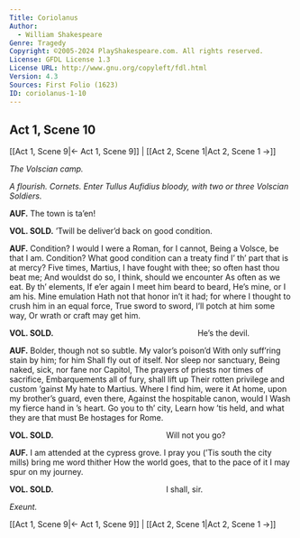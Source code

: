 ```yaml
---
Title: Coriolanus
Author: 
  - William Shakespeare
Genre: Tragedy
Copyright: ©2005-2024 PlayShakespeare.com. All rights reserved.
License: GFDL License 1.3
License URL: http://www.gnu.org/copyleft/fdl.html
Version: 4.3
Sources: First Folio (1623)
ID: coriolanus-1-10
---
```


## Act 1, Scene 10
[[Act 1, Scene 9|← Act 1, Scene 9]] | [[Act 2, Scene 1|Act 2, Scene 1 →]]

*The Volscian camp.*

*A flourish. Cornets. Enter Tullus Aufidius bloody, with two or three Volscian Soldiers.*

**AUF.**
The town is ta’en!

**VOL. SOLD.**
’Twill be deliver’d back on good condition.

**AUF.**
Condition?
I would I were a Roman, for I cannot,
Being a Volsce, be that I am. Condition?
What good condition can a treaty find
I’ th’ part that is at mercy? Five times, Martius,
I have fought with thee; so often hast thou beat me;
And wouldst do so, I think, should we encounter
As often as we eat. By th’ elements,
If e’er again I meet him beard to beard,
He’s mine, or I am his. Mine emulation
Hath not that honor in’t it had; for where
I thought to crush him in an equal force,
True sword to sword, I’ll potch at him some way,
Or wrath or craft may get him.

**VOL. SOLD.**
                  He’s the devil.

**AUF.**
Bolder, though not so subtle. My valor’s poison’d
With only suff’ring stain by him; for him
Shall fly out of itself. Nor sleep nor sanctuary,
Being naked, sick, nor fane nor Capitol,
The prayers of priests nor times of sacrifice,
Embarquements all of fury, shall lift up
Their rotten privilege and custom ’gainst
My hate to Martius. Where I find him, were it
At home, upon my brother’s guard, even there,
Against the hospitable canon, would I
Wash my fierce hand in ’s heart. Go you to th’ city,
Learn how ’tis held, and what they are that must
Be hostages for Rome.

**VOL. SOLD.**
              Will not you go?

**AUF.**
I am attended at the cypress grove. I pray you
(’Tis south the city mills) bring me word thither
How the world goes, that to the pace of it
I may spur on my journey.

**VOL. SOLD.**
              I shall, sir.

*Exeunt.*

[[Act 1, Scene 9|← Act 1, Scene 9]] | [[Act 2, Scene 1|Act 2, Scene 1 →]]